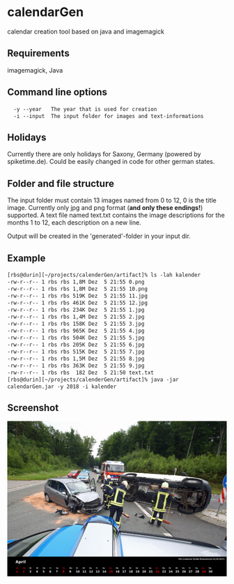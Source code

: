 # calendarGen
calendar creation tool based on java and imagemagick

## Requirements
imagemagick, Java

## Command line options
```
  -y --year   The year that is used for creation
  -i --input  The input folder for images and text-informations
```
## Holidays
Currently there are only holidays for Saxony, Germany (powered by spiketime.de). Could be easily changed in code for other german states.

## Folder and file structure
The input folder must contain 13 images named from 0 to 12, 0 is the title image. Currently only jpg and png format (<b>and only these endings!</b>) supported.
A text file named text.txt contains the image descriptions for the months 1 to 12, each description on a new line.

Output will be created in the 'generated'-folder in your input dir.

## Example
```
[rbs@durin][~/projects/calenderGen/artifact]% ls -lah kalender       
-rw-r--r-- 1 rbs rbs 1,8M Dez  5 21:55 0.png
-rw-r--r-- 1 rbs rbs 1,8M Dez  5 21:55 10.png
-rw-r--r-- 1 rbs rbs 519K Dez  5 21:55 11.jpg
-rw-r--r-- 1 rbs rbs 461K Dez  5 21:55 12.jpg
-rw-r--r-- 1 rbs rbs 234K Dez  5 21:55 1.jpg
-rw-r--r-- 1 rbs rbs 1,4M Dez  5 21:55 2.jpg
-rw-r--r-- 1 rbs rbs 158K Dez  5 21:55 3.jpg
-rw-r--r-- 1 rbs rbs 965K Dez  5 21:55 4.jpg
-rw-r--r-- 1 rbs rbs 504K Dez  5 21:55 5.jpg
-rw-r--r-- 1 rbs rbs 205K Dez  5 21:55 6.jpg
-rw-r--r-- 1 rbs rbs 515K Dez  5 21:55 7.jpg
-rw-r--r-- 1 rbs rbs 1,5M Dez  5 21:55 8.jpg
-rw-r--r-- 1 rbs rbs 363K Dez  5 21:55 9.jpg
-rw-r--r-- 1 rbs rbs  182 Dez  5 21:50 text.txt
[rbs@durin][~/projects/calenderGen/artifact]% java -jar calendarGen.jar -y 2018 -i kalender      
```

## Screenshot
![April](/doc/screenshot.jpg?raw=true "Example Screenshot")
